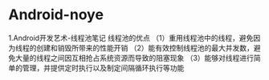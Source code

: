 # Android-noye
1.Android开发艺术-线程池笔记 
 线程池的优点
 （1）重用线程池中的线程，避免因为线程的创建和销毁所带来的性能开销
 （2）能有效控制线程池的最大并发数，避免大量的线程之间因互相抢占系统资源而导致的阻塞现象
 （3）能够对线程进行简单的管理，并提供定时执行以及制定间隔循环执行等功能
